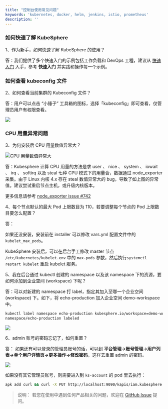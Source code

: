 ```yaml
---
title: "控制台使用常见问题" 
keywords: 'kubernetes, docker, helm, jenkins, istio, prometheus'
description: ''
---
```


### 如何快速了解 KubeSphere

1、作为新手，如何快速了解 KubeSphere 的使用？

答：我们提供了多个快速入门的示例包括工作负载和 DevOps 工程，建议从 [快速入门](../../quick-start/quick-start-guide) 入手，参考 **快速入门** 并实践和操作每一个示例。


### 如何查看 kubeconfig 文件

2、如何查看当前集群的 Kubeconfig 文件？

答：用户可以点击 “小锤子” 工具箱的图标，选择「kubeconfig」即可查看，仅管理员用户有权限查看。

![](https://pek3b.qingstor.com/kubesphere-docs/png/20190506151204.png)

### CPU 用量异常问题

3、为何安装后 CPU 用量数值异常大？

![CPU 用量数值异常大](https://pek3b.qingstor.com/kubesphere-docs/png/20190425174519.png)

答：Kubesphere 计算 CPU 用量的方法是求 user 、 nice 、 system 、 iowait 、 irq 、 softirq 以及 steal 七种 CPU 模式下的用量合，数据通过 node_exporter 采集。由于 Linux 内核 4.x 存在 steal 数值异常大的 bug，导致了如上图的异常值。建议尝试重启节点主机，或升级内核版本。

更多信息请参考 [node_exporter issue #742](https://github.com/prometheus/node_exporter/issues/742)

<!-- ### 如何修改配置使 KubeSphere 允许同一账号多人登录？

1、在控制台中，进入企业空间 system-workspace → 项目 → kubesphere-system，然后在 「配置中心」→「配置」选择 ks-console-ae-config，点击 「编辑配置文件」。

![](https://pek3b.qingstor.com/kubesphere-docs/png/20190601102158.png)

2、然后将 disableMultiLogin: True 的值修改为 False，并通过 kubectl 命令将 ks-console 应用更新。

```shell
$ kubectl scale --replicas=0 deployment/ks-console -n kubesphere-system

$ kubectl scale --replicas=0 deployment/ks-console -n kubesphere-system
``` -->

4、每个节点默认的最大 Pod 上限数目为 110，若要调整每个节点的 Pod 上限数目要怎么配置？

答：

如果还没安装，安装前在 installer 可以修改 vars.yml 配置文件中的 `kubelet_max_pods`。

KubeSphere 安装后，可以在后台手工修改 master 节点 `/etc/kubernetes/kubelet.env` 中的 `max-pods` 参数，然后执行`systemctl restart kubelet` 重启 kubelet 服务。

5、我在后台通过 kubectl 创建的 namespace 以及该 namespace 下的资源，要如何添加到企业空间 (workspace) 下呢？

答：可以对新建的 namespace 打 label，指定其加入至哪一个企业空间 (workspace) 下。如下，将 echo-production 加入企业空间 demo-workspace 中。

```bash
kubectl label namespace echo-production kubesphere.io/workspace=demo-workspace
namespace/echo-production labeled
```

![](https://pek3b.qingstor.com/kubesphere-docs/png/20190824184009.png)

6、admin 账号的密码忘记了，如何重置？

答： 如果还有可以登录的管理员账号的话，可以到 **平台管理->账号管理->用户列表->单个用户详情页->更多操作->修改密码**，这样去重置 admin 的密码。

![](https://pek3b.qingstor.com/kubesphere-docs/png/20190824184231.png)

如果没有其它管理员账号，则需要进入到 `ks-account` 的 pod 里去执行：

```bash
apk add curl && curl -X PUT http://localhost:9090/kapis/iam.kubesphere.io/v1alpha2/users/admin -H 'Content-Type: application/json' -d '{"username": "admin","email":"admin@kubesphere.io","cluster_role": "cluster-admin","password":"xxxxxx"}'
```

> 说明：
> 若您在使用中遇到任何产品相关的问题，欢迎在 [GitHub Issue](https://github.com/kubesphere/docs.kubesphere.io/issues) 提问。
 
